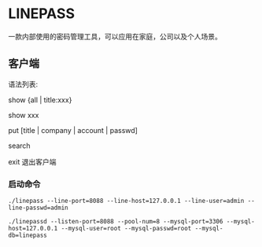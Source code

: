 #  LINEPASS
一款内部使用的密码管理工具，可以应用在家庭，公司以及个人场景。

## 客户端
语法列表:

show {all | title:xxx} 

show xxx 

put [title | company | account | passwd]

search

exit 退出客户端

### 启动命令
```
./linepass --line-port=8088 --line-host=127.0.0.1 --line-user=admin --line-passwd=admin
```

```
./linepassd --listen-port=8088 --pool-num=8 --mysql-port=3306 --mysql-host=127.0.0.1 --mysql-user=root --mysql-passwd=root --mysql-db=linepass
```
